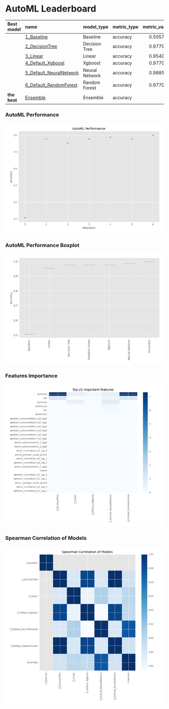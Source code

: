 # AutoML Leaderboard

| Best model   | name                                                         | model_type     | metric_type   |   metric_value |   train_time |
|:-------------|:-------------------------------------------------------------|:---------------|:--------------|---------------:|-------------:|
|              | [1_Baseline](1_Baseline/README.md)                           | Baseline       | accuracy      |       0.505747 |         2.96 |
|              | [2_DecisionTree](2_DecisionTree/README.md)                   | Decision Tree  | accuracy      |       0.977011 |         8.53 |
|              | [3_Linear](3_Linear/README.md)                               | Linear         | accuracy      |       0.954023 |         9.82 |
|              | [4_Default_Xgboost](4_Default_Xgboost/README.md)             | Xgboost        | accuracy      |       0.977011 |         6.4  |
|              | [5_Default_NeuralNetwork](5_Default_NeuralNetwork/README.md) | Neural Network | accuracy      |       0.988506 |         6.45 |
|              | [6_Default_RandomForest](6_Default_RandomForest/README.md)   | Random Forest  | accuracy      |       0.977011 |        12.68 |
| **the best** | [Ensemble](Ensemble/README.md)                               | Ensemble       | accuracy      |       1        |         0.47 |

### AutoML Performance
![AutoML Performance](ldb_performance.png)

### AutoML Performance Boxplot
![AutoML Performance Boxplot](ldb_performance_boxplot.png)

### Features Importance
![features importance across models](features_heatmap.png)



### Spearman Correlation of Models
![models spearman correlation](correlation_heatmap.png)

